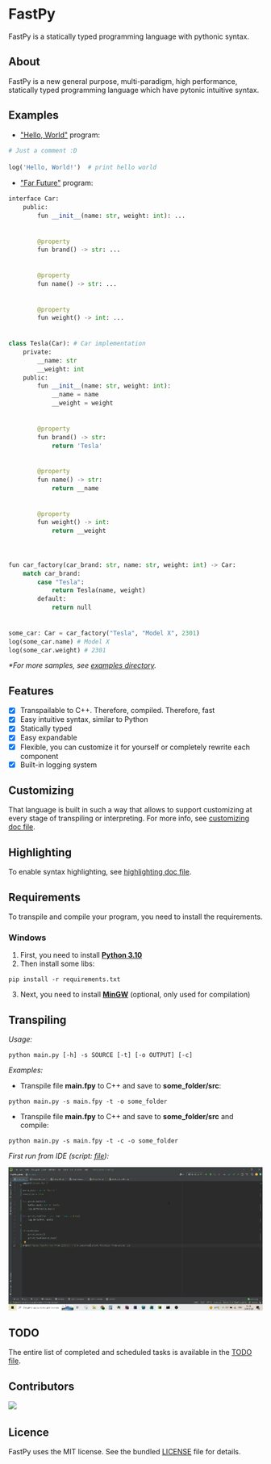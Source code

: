 # FastPy

FastPy is a statically typed programming language with pythonic syntax.

## About

FastPy is a new general purpose, multi-paradigm, high performance, statically typed programming language which have
pytonic intuitive syntax.

## Examples

- ["Hello, World"](examples/hello_world.fpy) program:

```python
# Just a comment :D

log('Hello, World!')  # print hello world
```

- ["Far Future"](examples/far_future.fpy) program:

```python
interface Car:
    public:
        fun __init__(name: str, weight: int): ...
		
		
        @property
        fun brand() -> str: ...
			
		
        @property
        fun name() -> str: ...
			
			
        @property
        fun weight() -> int: ...
		

class Tesla(Car): # Car implementation
    private:
        __name: str
        __weight: int
    public:
        fun __init__(name: str, weight: int):
            __name = name
            __weight = weight
		
		
        @property
        fun brand() -> str:
            return 'Tesla'
			
		
        @property
        fun name() -> str:
            return __name
			
			
        @property
        fun weight() -> int:
            return __weight



fun car_factory(car_brand: str, name: str, weight: int) -> Car:
    match car_brand:
        case "Tesla":
            return Tesla(name, weight)
        default:
            return null


some_car: Car = car_factory("Tesla", "Model X", 2301) 
log(some_car.name) # Model X
log(some_car.weight) # 2301
```

*\*For more samples, see [examples directory](examples).*

## Features

- [x] Transpailable to C++. Therefore, compiled. Therefore, fast
- [x] Easy intuitive syntax, similar to Python
- [x] Statically typed
- [x] Easy expandable
- [x] Flexible, you can customize it for yourself or completely rewrite each component
- [x] Built-in logging system

## Customizing

That language is built in such a way that allows to support customizing at every stage of transpiling or interpreting. For more
info, see [customizing doc file](docs/Customizing.md).

## Highlighting

To enable syntax highlighting, see [highlighting doc file](docs/Highlighting.md).

## Requirements

To transpile and compile your program, you need to install the requirements.

### Windows

1) First, you need to install **[Python 3.10](https://www.python.org/downloads/release/python-3105/)**
2) Then install some libs:

```shell
pip install -r requirements.txt
```

3) Next, you need to install **[MinGW](https://sourceforge.net/projects/mingw/)** (optional, only used for compilation)

## Transpiling

*Usage:*

```shell
python main.py [-h] -s SOURCE [-t] [-o OUTPUT] [-c]
```

*Examples:*

- Transpile file **main.fpy** to C++ and save to **some_folder/src**:

```shell
python main.py -s main.fpy -t -o some_folder
```

- Transpile file **main.fpy** to C++ and save to **some_folder/src** and compile: 

```shell
python main.py -s main.fpy -t -c -o some_folder
```

*First run from IDE (script: [file](examples/first_run_from_ide.fpy)):*

![First run from IDE](docs/imgs/FirstRunFromIDE.gif)

## TODO

The entire list of completed and scheduled tasks is available in the [TODO file](docs/TODO.md).

## Contributors

<tr>
		<td>
       <a href="https://github.com/CrazyProger1/FastPy/contributors">
       <img src="https://contrib.rocks/image?repo=CrazyProger1/FastPy" />
       </a>
		</td>
</tr>


## Licence

FastPy uses the MIT license. See the bundled [LICENSE](LICENSE) file for details.
